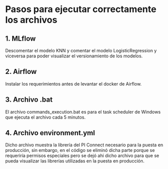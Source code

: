 # Pasos para ejecutar correctamente los archivos
## 1. MLflow

Descomentar el modelo KNN y comentar el modelo LogisticRegression y viceversa para poder visualizar el versionamiento de los modelos.

## 2. Airflow

Instalar los requerimientos antes de levantar el docker de Airflow.

## 3. Archivo .bat

El archivo commands_execution.bat es para el task scheduler de Windows que ejecuta el archivo cada 5 minutos.

## 4. Archivo environment.yml

Dicho archivo muestra la librería del PI Connect necesario para la puesta en producción, sin embargo, en el código se eliminó dicha parte porque se requeriría permisos especiales pero se dejó ahi dicho archivo para que se pueda visualizar las librerías utilizadas en la puesta en producción.
